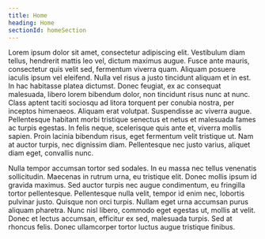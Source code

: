 ```yaml
---
title: Home
heading: Home
sectionId: homeSection
---
```

<div id = "hero">
</div>

Lorem ipsum dolor sit amet, consectetur adipiscing elit. Vestibulum diam tellus, hendrerit mattis leo vel, dictum maximus augue. Fusce ante mauris, consectetur quis velit sed, fermentum viverra quam. Aliquam posuere iaculis ipsum vel eleifend. Nulla vel risus a justo tincidunt aliquam et in est. In hac habitasse platea dictumst. Donec feugiat, ex ac consequat malesuada, libero lorem bibendum dolor, non tincidunt risus nunc at nunc. Class aptent taciti sociosqu ad litora torquent per conubia nostra, per inceptos himenaeos. Aliquam erat volutpat. Suspendisse ac viverra augue. Pellentesque habitant morbi tristique senectus et netus et malesuada fames ac turpis egestas. In felis neque, scelerisque quis ante et, viverra mollis sapien. Proin lacinia bibendum risus, eget fermentum velit tristique ut. Nam at auctor turpis, nec dignissim diam. Pellentesque nec justo varius, aliquet diam eget, convallis nunc.

Nulla tempor accumsan tortor sed sodales. In eu massa nec tellus venenatis sollicitudin. Maecenas in rutrum urna, eu tristique elit. Donec mollis ipsum id gravida maximus. Sed auctor turpis nec augue condimentum, eu fringilla tortor pellentesque. Pellentesque nulla velit, tempor id enim nec, lobortis pulvinar justo. Quisque non orci turpis. Nullam eget urna accumsan purus aliquam pharetra. Nunc nisl libero, commodo eget egestas ut, mollis at velit. Donec et lectus accumsan, efficitur ex sed, malesuada turpis. Sed at rhoncus felis. Donec ullamcorper tortor luctus augue tristique finibus.